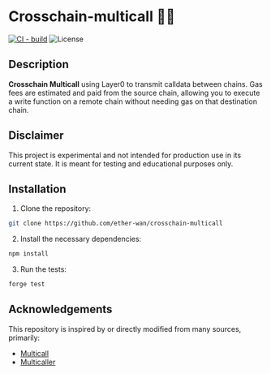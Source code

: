 # Crosschain-multicall 🧪🔬

[![CI - build](https://github.com/ether-wan/crosschain-multicall/actions/workflows/ci.yml/badge.svg?branch=main)](https://github.com/ether-wan/crosschain-multicall/actions/workflows/ci.yml)
![License](https://img.shields.io/github/license/ether-wan/crosschain-multicall) 



## Description

**Crosschain Multicall** using Layer0 to transmit calldata between chains. Gas fees are estimated and paid from the source chain, allowing you to execute a write function on a remote chain without needing gas on that destination chain.

## Disclaimer

This project is experimental and not intended for production use in its current state. It is meant for testing and educational purposes only.

## Installation

1. Clone the repository:

  ```sh 
  git clone https://github.com/ether-wan/crosschain-multicall
  ```

2. Install the necessary dependencies:
  ```sh
  npm install
  ```

3. Run the tests:
  ```sh
forge test
  ```

## Acknowledgements

This repository is inspired by or directly modified from many sources, primarily:

- [Multicall](https://github.com/mds1/multicall/)
- [Multicaller](https://github.com/Vectorized/multicaller)